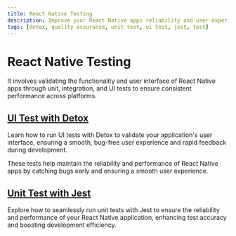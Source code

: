 ```yaml
---
title: React Native Testing
description: Improve your React Native apps reliability and user experience with effective testing. Learn to run unit and UI tests for optimal app functionality.
tags: [detox, quality assurance, unit test, ui test, jest, test]
---
```


# React Native Testing

It involves validating the functionality and user interface of React Native apps through unit, integration, and UI tests to ensure consistent performance across platforms.

## [UI Test with Detox](/continuous-testing/react-native-testing/react-native-ui-test-with-detox)

Learn how to run UI tests with Detox to validate your application's user interface, ensuring a smooth, bug-free user experience and rapid feedback during development.

These tests help maintain the reliability and performance of React Native apps by catching bugs early and ensuring a smooth user experience.

## [Unit Test with Jest](/continuous-testing/react-native-testing/react-native-unit-test-with-jest)

Explore how to seamlessly run unit tests with Jest to ensure the reliability and performance of your React Native application, enhancing test accuracy and boosting development efficiency.